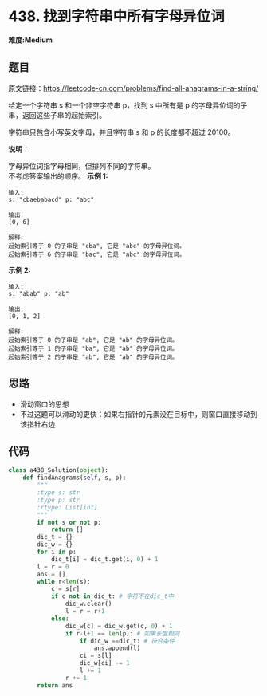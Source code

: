 # 438. 找到字符串中所有字母异位词
**难度:Medium**
## 题目
原文链接：https://leetcode-cn.com/problems/find-all-anagrams-in-a-string/

给定一个字符串 s 和一个非空字符串 p，找到 s 中所有是 p 的字母异位词的子串，返回这些子串的起始索引。

字符串只包含小写英文字母，并且字符串 s 和 p 的长度都不超过 20100。

**说明：**

字母异位词指字母相同，但排列不同的字符串。  
不考虑答案输出的顺序。
**示例 1:**
```
输入:
s: "cbaebabacd" p: "abc"

输出:
[0, 6]

解释:
起始索引等于 0 的子串是 "cba", 它是 "abc" 的字母异位词。
起始索引等于 6 的子串是 "bac", 它是 "abc" 的字母异位词。
```
**示例 2:**
```
输入:
s: "abab" p: "ab"

输出:
[0, 1, 2]

解释:
起始索引等于 0 的子串是 "ab", 它是 "ab" 的字母异位词。
起始索引等于 1 的子串是 "ba", 它是 "ab" 的字母异位词。
起始索引等于 2 的子串是 "ab", 它是 "ab" 的字母异位词。
```


## 思路
* 滑动窗口的思想
* 不过这题可以滑动的更快：如果右指针的元素没在目标中，则窗口直接移动到该指针右边

## 代码
```python
class a438_Solution(object):
    def findAnagrams(self, s, p):
        """
        :type s: str
        :type p: str
        :rtype: List[int]
        """
        if not s or not p:
            return []
        dic_t = {}
        dic_w = {}
        for i in p:
            dic_t[i] = dic_t.get(i, 0) + 1
        l = r = 0
        ans = []
        while r<len(s):
            c = s[r]
            if c not in dic_t: # 字符不在dic_t中
                dic_w.clear()
                l = r = r+1
            else:
                dic_w[c] = dic_w.get(c, 0) + 1
                if r-l+1 == len(p): # 如果长度相同
                    if dic_w ==dic_t: # 符合条件
                        ans.append(l)
                    ci = s[l]
                    dic_w[ci] -= 1
                    l += 1
                r += 1
        return ans
```
